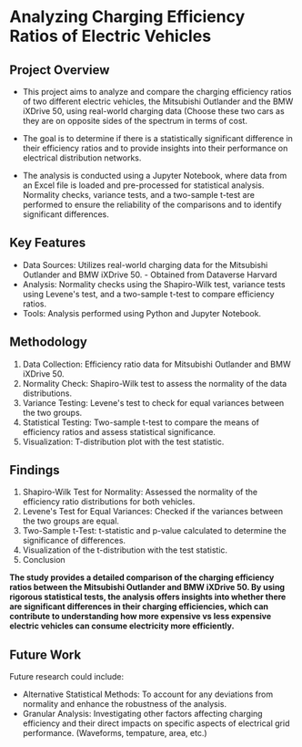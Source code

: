 Analyzing Charging Efficiency Ratios of Electric Vehicles
===

Project Overview
---
* This project aims to analyze and compare the charging efficiency ratios of two different electric vehicles, the Mitsubishi Outlander and the BMW iXDrive 50, using real-world charging data (Choose these two cars as they are on opposite sides of the spectrum in terms of cost. 

* The goal is to determine if there is a statistically significant difference in their efficiency ratios and to provide insights into their performance on electrical distribution networks.

* The analysis is conducted using a Jupyter Notebook, where data from an Excel file is loaded and pre-processed for statistical analysis. Normality checks, variance tests, and a two-sample t-test are performed to ensure the reliability of the comparisons and to identify significant differences.

Key Features
---
* Data Sources: Utilizes real-world charging data for the Mitsubishi Outlander and BMW iXDrive 50. - Obtained from Dataverse Harvard
* Analysis: Normality checks using the Shapiro-Wilk test, variance tests using Levene's test, and a two-sample t-test to compare efficiency ratios.
* Tools: Analysis performed using Python and Jupyter Notebook.

Methodology
---
1. Data Collection: Efficiency ratio data for Mitsubishi Outlander and BMW iXDrive 50.
2. Normality Check: Shapiro-Wilk test to assess the normality of the data distributions.
3. Variance Testing: Levene's test to check for equal variances between the two groups.
4. Statistical Testing: Two-sample t-test to compare the means of efficiency ratios and assess statistical significance.
5. Visualization: T-distribution plot with the test statistic.

Findings
---
1. Shapiro-Wilk Test for Normality: Assessed the normality of the efficiency ratio distributions for both vehicles.
2. Levene's Test for Equal Variances: Checked if the variances between the two groups are equal.
3. Two-Sample t-Test:
t-statistic and p-value calculated to determine the significance of differences.
4. Visualization of the t-distribution with the test statistic.
5. Conclusion

**The study provides a detailed comparison of the charging efficiency ratios between the Mitsubishi Outlander and BMW iXDrive 50. By using rigorous statistical tests, the analysis offers insights into whether there are significant differences in their charging efficiencies, which can contribute to understanding how more expensive vs less expensive electric vehicles can consume electricity more efficiently.**

Future Work
---
Future research could include:
* Alternative Statistical Methods: To account for any deviations from normality and enhance the robustness of the analysis.
* Granular Analysis: Investigating other factors affecting charging efficiency and their direct impacts on specific aspects of electrical grid performance. (Waveforms, tempature, area, etc.)
